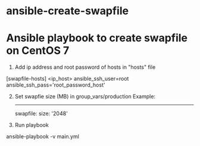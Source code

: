 # ansible-create-swapfile

# Ansible playbook to create swapfile on CentOS 7
1. Add ip address and root password of hosts in "hosts" file

[swapfile-hosts]
<ip_host>   ansible_ssh_user=root   ansible_ssh_pass='root_password_host'

2. Set swapfie size (MB) in group_vars/production
Example:

	---


	swapfile:
    	    size: '2048'

3. Run playbook

ansible-playbook -v main.yml
